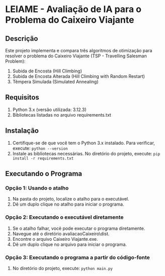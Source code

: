 # LEIAME - Avaliação de IA para o Problema do Caixeiro Viajante

## Descrição

Este projeto implementa e compara três algoritmos de otimização para resolver o problema do Caixeiro Viajante (TSP - Travelling Salesman Problem):

1. Subida de Encosta (Hill Climbing)
2. Subida de Encosta Alterada (Hill Climbing with Random Restart)
3. Têmpera Simulada (Simulated Annealing)

## Requisitos

1. Python 3.x (versão utilizada: 3.12.3)
2. Bibliotecas listadas no arquivo requirements.txt

## Instalação

1. Certifique-se de que você tem o Python 3.x instalado. Para verificar, execute:
   `python --version`
3. Instale as bibliotecas necessárias. No diretório do projeto, execute:
   `pip install -r requirements.txt`

## Executando o Programa

### Opção 1: Usando o atalho

1. Na pasta do projeto, localize o atalho para o executável.
2. Dê um duplo clique no atalho para iniciar o programa.

### Opção 2: Executando o executável diretamente

1. Se o atalho falhar, você pode executar o programa diretamente.
2. Navegue até o diretório avaliacaoCaixeiro\dist.
3. Encontre o arquivo Caixeiro Viajante.exe.
4. Dê um duplo clique no arquivo para iniciar o programa.

### Opção 3: Executando o programa a partir do código-fonte

1. No diretório do projeto, execute:
   `python main.py`
